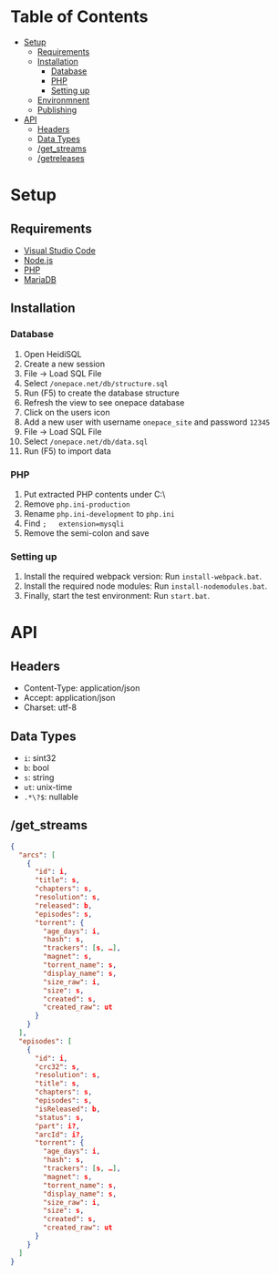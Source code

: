 # Table of Contents
- [Setup](#setup)
  - [Requirements](#requirements)
  - [Installation](#installation)
    - [Database](#database)
    - [PHP](#php)
    - [Setting up](#setting-up)
  - [Environmnent](#environment)
  - [Publishing](#publishing)
- [API](#api)
  - [Headers](#headers)
  - [Data Types](#data-types)
  - [/get_streams](#get_streams)
  - [/getreleases](#getreleases)

# Setup
## Requirements
- [Visual Studio Code](https://code.visualstudio.com/)
- [Node.js](https://nodejs.org/en/)
- [PHP](https://secure.php.net/downloads.php)
- [MariaDB](https://downloads.mariadb.org/)

## Installation
### Database
1. Open HeidiSQL
2. Create a new session
3. File -> Load SQL File
4. Select `/onepace.net/db/structure.sql`
5. Run (F5) to create the database structure
6. Refresh the view to see onepace database
7. Click on the users icon
8. Add a new user with username `onepace_site` and password `12345`
9. File -> Load SQL File
10. Select `/onepace.net/db/data.sql`
11. Run (F5) to import data

### PHP
1. Put extracted PHP contents under C:\
2. Remove `php.ini-production`
3. Rename `php.ini-development` to `php.ini`
4. Find `;   extension=mysqli`
5. Remove the semi-colon and save

### Setting up
1. Install the required webpack version: Run `install-webpack.bat`.
2. Install the required node modules: Run `install-nodemodules.bat`.
3. Finally, start the test environment: Run `start.bat`.

# API
## Headers
- Content-Type: application/json
- Accept: application/json
- Charset: utf-8
## Data Types
- `i`: sint32
- `b`: bool
- `s`: string
- `ut`: unix-time
- `.*\?$`: nullable
## /get_streams
```json
{
  "arcs": [
    {
      "id": i,
      "title": s,
      "chapters": s,
      "resolution": s,
      "released": b,
      "episodes": s,
      "torrent": {
        "age_days": i,
        "hash": s,
        "trackers": [s, …],
        "magnet": s,
        "torrent_name": s,
        "display_name": s,
        "size_raw": i,
        "size": s,
        "created": s,
        "created_raw": ut
      }
    }
  ],
  "episodes": [
    {
      "id": i,
      "crc32": s,
      "resolution": s,
      "title": s,
      "chapters": s,
      "episodes": s,
      "isReleased": b,
      "status": s,
      "part": i?,
      "arcId": i?,
      "torrent": {
        "age_days": i,
        "hash": s,
        "trackers": [s, …],
        "magnet": s,
        "torrent_name": s,
        "display_name": s,
        "size_raw": i,
        "size": s,
        "created": s,
        "created_raw": ut
      }
    }
  ]
}
```

